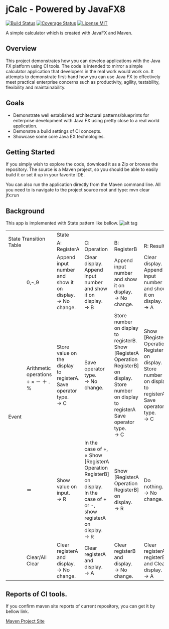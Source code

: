 # jCalc - Powered by JavaFX8

[![Build Status](https://travis-ci.org/nimzo6689/jCalc.svg?branch=master)](https://travis-ci.org/nimzo6689/jCalc)
[![Coverage Status](https://coveralls.io/repos/github/nimzo6689/jCalc/badge.svg)](https://coveralls.io/github/nimzo6689/jCalc)
[![License MIT](https://img.shields.io/badge/license-MIT-blue.svg)](https://github.com/nimzo6689/jCalc/blob/master/LICENSE)

A simple calculator which is created with JavaFX and Maven.

## Overview

This project demonstrates how you can develop applications with the Java FX platform using CI tools. The code is intended to mirror a simple calculator application that developers in the real work would work on. It attempts to demonstrate first-hand how you can use Java FX to effectively meet practical enterprise concerns such as productivity, agility, testability, flexibility and maintainability.

## Goals

- Demonstrate well established architectural patterns/blueprints for enterprise development with Java FX using pretty close to a real world application.
- Demonstre a build settings of CI concepts.
- Showcase some core Java EX technologies.

## Getting Started

If you simply wish to explore the code, download it as a Zip or browse the repository.
The source is a Maven project, so you should be able to easily build it or set it up in your favorite IDE.

You can also run the application directly from the Maven command line. All you need to is navigate to the project source root and type: mvn clear jfx:run

## Background

This app is implemented with State pattern like bellow.
![alt tag](https://raw.githubusercontent.com/nimzo6689/jCalc/master/documents/ICalcSate.png)


<table class="tbl">
      <tbody>
        <tr>
          <td class="th" colspan="2" rowspan="2">
            State Transition <br>Table</td>
          <td class="th" colspan="4">
            State</td>
        </tr>
        <tr>
          <td class="th">
            A: RegisterA</td>
          <td class="th">
            C: Operation</td>
          <td class="th">
            B: RegisterB</td>
          <td class="th">
            R: Result</td>
        </tr>
        <tr>
          <td class="th" rowspan="5">
            Event</td>
          <td class="th">
            0,~,9</td>
          <td>
            Append input number and show it on display.<br>
            &rarr; No change.
          </td>
          <td>
            Clear display.<br>
            Append input number and show it on display.<br>
            &rarr; B
          </td>
          <td>
            Append input number and show it on display.<br>
            &rarr; No change.
          </td>
          <td>
            Clear display.<br>
            Append input number and show it on display.<br>
            &rarr; A
          </td>
        </tr>
        <tr>
          <td class="th">
            Arithmetic<br>
            operations<br>
            &divide; &times; － ＋ . %
          </td>
          <td>
            Store value on the display to registerA.<br>
            Save operator type.<br>
            &rarr; C
          </td>
          <td>
            Save operator type.<br>
            &rarr; No change.
          </td>
          <td>
            Store number on display to registerB.<br>
            Show [RegisterA Operation RegisterB] on display.<br>
            Store number on display to registerA<br>
            Save operator type.<br>
            &rarr; C
          </td>
          <td>
            Show [RegisterA Operation RegisterB] on display.<br>
            Store number on display to registerA<br>
            Save operator type.<br>
            &rarr; C
          </td>
        </tr>
        <tr>
          <td class="th">
            ＝
          </td>
          <td>
            Show value on input.<br>
            &rarr; R
          </td>
          <td>
            In the case of &divide;, &times; Show [RegisterA Operation RegisterB] on display.<br>
            In the case of + or -, show registerA on display.<br>
            &rarr; R
          </td>
          <td>
            Show [RegisterA Operation RegisterB] on display.<br>
            &rarr; R
          </td>
          <td>
            Do nothing.<br>
            &rarr; No change.
          </td>
        </tr>
        <tr>
          <td class="th">
            Clear/All Clear
          </td>
          <td>
            Clear registerA and display.<br>
            &rarr; No change.
          </td>
          <td>
            Clear registerA and display.<br>
            &rarr; A
          </td>
          <td>
            Clear registerB and display.<br>
            &rarr; No change.
          </td>
          <td>
            Clear registerA, registerB and Clear display.<br>
            &rarr; A
          </td>
        </tr>
      </tbody>
    </table>

## Reports of CI tools.

If you confirm maven site reports of current repository, you can get it by bellow link.

[Maven Project Site](https://nimzo6689.github.io/jCalc/site/)

